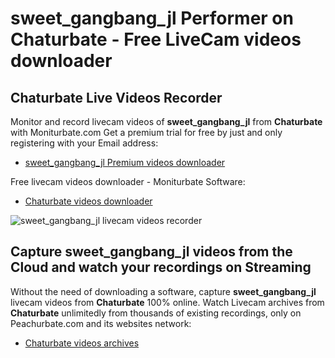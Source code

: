 # sweet_gangbang_jl Performer on Chaturbate - Free LiveCam videos downloader

## Chaturbate Live Videos Recorder

Monitor and record livecam videos of **sweet_gangbang_jl** from **Chaturbate** with Moniturbate.com
Get a premium trial for free by just and only registering with your Email address:
* [sweet_gangbang_jl Premium videos downloader](https://moniturbate.com/request-demo-licence-key.html)

Free livecam videos downloader - Moniturbate Software:
* [Chaturbate videos downloader](https://moniturbate.com/moniturbate-download-software.html)

![sweet_gangbang_jl livecam videos recorder](https://peachurnet.com/templates/moniturbate-software.png)


## Capture sweet_gangbang_jl videos from the Cloud and watch your recordings on Streaming

Without the need of downloading a software, capture **sweet_gangbang_jl** livecam videos from **Chaturbate** 100% online.
Watch Livecam archives from **Chaturbate** unlimitedly from thousands of existing recordings, only on Peachurbate.com and its websites network:
* [Chaturbate videos archives](https://peachurnet.com/)